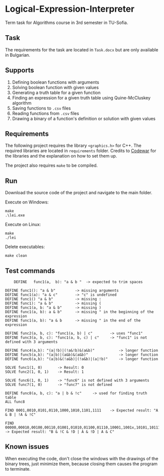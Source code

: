 # Logical-Expression-Interpreter
Term task for Algorithms course in 3rd semester in TU-Sofia.

## Task
The requirements for the task are located in `Task.docx` but are only available in Bulgarian.

## Supports
1. Defining boolean functions with arguments
2. Solving boolean function with given values
3. Generating a truth table for a given function
4. Finding an expression for a given truth table using Quine-McCluskey algorithm
5. Saving functions to `.csv` files
6. Reading functions from `.csv` files
7. Drawing a binary of a function's definition or solution with given values

## Requirements
The following project requires the library `<graphics.h>` for C++. The required libraries are located in
`requirements` folder. Credits to [Codewar](http://www.youtube.com/c/codewar) for the libraries and the 
explanation on how to set them up.

The project also requires `make` to be compiled.

## Run
Download the source code of the project and navigate to the main folder.

Execute on Windows:
```commandline
make
.\lei.exe
```

Execute on Linux:
```commandline
make
./lei
```

Delete executables:
```commandline
make clean
```

## Test commands
```text
    DEFINE   func1(a,  b): "a & b "  -> expected to trim spaces
    
DEFINE func1(): "a & b"         -> missing arguments
DEFINE func1(a): "a & c"        -> "c" is undefined
DEFINE func1() "a & b"          -> missing :
DEFINE func1): "a & b"          -> missing (
DEFINE func1(a, b: "a & b"      -> missing )
DEFINE func1(a, b): a & b"      -> missing " in the beginning of the expression
DEFINE func1(a, b): "a & b      -> missing " in the end of the expression

DEFINE func2(a, b, c): "func1(a, b) | c"        -> uses "func1"
DEFINE func3(a, b, c): "func1(a, b, c) | c"     -> "func1" is not defined with 3 arguments

DEFINE func4(a,b): "(a|!b)|(!a&!b)&(a&b)"           -> longer function
DEFINE func5(a,b): "(a|b)|(a&b)&(a&b)"              -> longer function
DEFINE func6(a,b): "(a|b)&(!a&b)|(!a&b)|(a|!b)"     -> longer function

SOLVE func1(1, 0)       -> Result: 0
SOLVE func2(1, 0, 1)    -> Result: 1

SOLVE func6(1, 0, 1)    -> "func6" is not defined with 3 arguments
SOLVE func7(1, 0)       -> "func7" is not defined

DEFINE func8(a, b, c): "a | b & !c"     -> used for finding truth table
ALL func8

FIND 0001,0010,0101,0110,1000,1010,1101,1111    -> Expected result: "A & B | !A & !C"

FIND 00000,00010,00100,00110,01001,01010,01100,01110,10001,1001x,10101,10111,11001,11010,1110x,11111    -> Expected result: "B & !C & !D | A & !D | A & C"
```

## Known issues
When executing the code, don't close the windows with the drawings of the binary trees, just minimize them,
because closing them causes the program to terminate.
